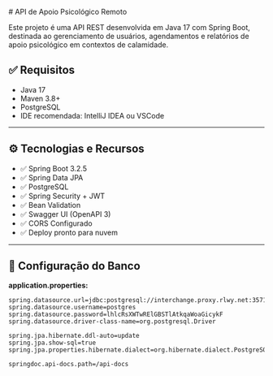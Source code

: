 ﻿﻿# API de Apoio Psicológico Remoto

Este projeto é uma API REST desenvolvida em Java 17 com Spring Boot, destinada ao gerenciamento de usuários, agendamentos e relatórios de apoio psicológico em contextos de calamidade.

## ✅ Requisitos

- Java 17
- Maven 3.8+
- PostgreSQL
- IDE recomendada: IntelliJ IDEA ou VSCode

---

## ⚙️ Tecnologias e Recursos

- ✅ Spring Boot 3.2.5
- ✅ Spring Data JPA
- ✅ PostgreSQL
- ✅ Spring Security + JWT
- ✅ Bean Validation
- ✅ Swagger UI (OpenAPI 3)
- ✅ CORS Configurado
- ✅ Deploy pronto para nuvem

---

## 🔧 Configuração do Banco

**application.properties:**

```properties
spring.datasource.url=jdbc:postgresql://interchange.proxy.rlwy.net:35713/railway
spring.datasource.username=postgres
spring.datasource.password=lhlcRsXWTwRElGBSTlAtkqaWoaGicykF
spring.datasource.driver-class-name=org.postgresql.Driver

spring.jpa.hibernate.ddl-auto=update
spring.jpa.show-sql=true
spring.jpa.properties.hibernate.dialect=org.hibernate.dialect.PostgreSQLDialect

springdoc.api-docs.path=/api-docs
